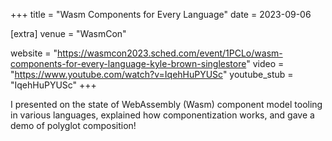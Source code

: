 +++
title = "Wasm Components for Every Language"
date = 2023-09-06

[extra]
venue = "WasmCon"

website = "https://wasmcon2023.sched.com/event/1PCLo/wasm-components-for-every-language-kyle-brown-singlestore"
video = "https://www.youtube.com/watch?v=IqehHuPYUSc"
youtube_stub = "IqehHuPYUSc"
+++

I presented on the state of WebAssembly (Wasm) component model tooling in various languages,
explained how componentization works, and gave a demo of polyglot composition!